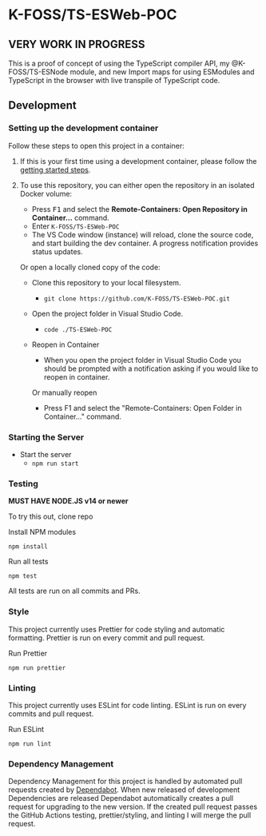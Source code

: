 # K-FOSS/TS-ESWeb-POC

## VERY WORK IN PROGRESS

This is a proof of concept of using the TypeScript compiler API, my @K-FOSS/TS-ESNode module, and new Import maps for using ESModules and TypeScript in the browser with live transpile of TypeScript code.

## Development

### Setting up the development container

Follow these steps to open this project in a container:

1. If this is your first time using a development container, please follow the [getting started steps](https://aka.ms/vscode-remote/containers/getting-started).

2. To use this repository, you can either open the repository in an isolated Docker volume:

   - Press <kbd>F1</kbd> and select the **Remote-Containers: Open Repository in Container...** command.
   - Enter `K-FOSS/TS-ESWeb-POC`
   - The VS Code window (instance) will reload, clone the source code, and start building the dev container. A progress notification provides status updates.

   Or open a locally cloned copy of the code:

   - Clone this repository to your local filesystem.
     - `git clone https://github.com/K-FOSS/TS-ESWeb-POC.git`
   - Open the project folder in Visual Studio Code.
     - `code ./TS-ESWeb-POC`
   - Reopen in Container

     - When you open the project folder in Visual Studio Code you should be prompted with a notification asking if you would like to reopen in container.

     Or manually reopen

     - Press F1 and select the "Remote-Containers: Open Folder in Container..." command.

### Starting the Server

- Start the server
  - `npm run start`

### Testing

**MUST HAVE NODE.JS v14 or newer**

To try this out, clone repo

Install NPM modules

```
npm install
```

Run all tests

```
npm test
```

All tests are run on all commits and PRs.

### Style

This project currently uses Prettier for code styling and automatic formatting. Prettier is run on every commit and pull request.

Run Prettier

```
npm run prettier
```

### Linting

This project currently uses ESLint for code linting. ESLint is run on every commits and pull request.

Run ESLint

```
npm run lint
```

### Dependency Management

Dependency Management for this project is handled by automated pull requests created by [Dependabot](https://github.com/marketplace/dependabot-preview). When new released of development Dependencies are released Dependabot automatically creates a pull request for upgrading to the new version. If the created pull request passes the GitHub Actions testing, prettier/styling, and linting I will merge the pull request.
